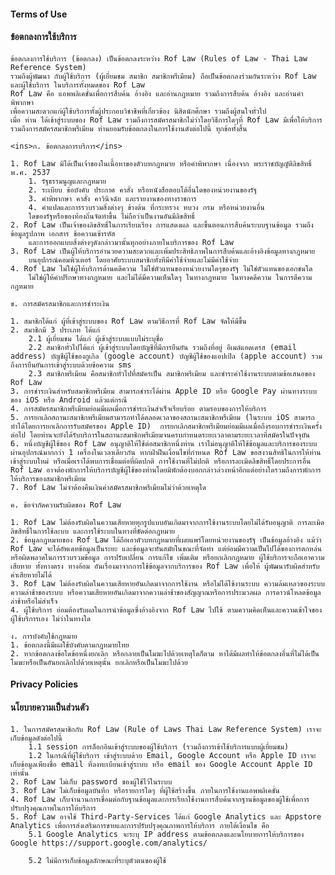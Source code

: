 #### Terms of Use
#### ข้อตกลงการใช้บริการ

	ข้อตกลงการใช้บริการ (ข้อตกลง) เป็นข้อตกลงระหว่าง Rof Law (Rules of Law - Thai Law Reference System)
	รวมถึงผู้พัฒนา กับผู้ใช้บริการ (ผู้เยี่ยมชม สมาชิก สมาชิกพรีเมียม) ถือเป็นข้อตกลงร่วมกันระหว่าง Rof Law และผู้ใช้บริการ ในบริการทั้งหมดของ Rof Law
	Rof Law คือ แอพพลิเคชั่นเพื่อการสืบค้น อ้างอิง และอ่านกฎหมาย รวมถึงการสืบค้น อ้างอิง และอ่านคำพิพากษา
	เพื่อความสะดวกแก่ผู้ใช้บริการทั้งผู้ประกอบวิชาชีพที่เกี่ยวข้อง นิสิตนักศึกษา รวมถึงผู้สนใจทั่วไป
	เมื่อ ท่าน ได้เข้าสู่ระบบของ Rof Law รวมถึงการสมัครสมาชิกไม่ว่าโดยวิธีการใดๆที่ Rof Law มีเพื่อให้บริการ
	รวมถึงการสมัครสมาชิกพรีเมียม ท่านยอมรับข้อตกลงในการใช้งานดังต่อไปนี้ ทุกข้อทั้งสิ้น

	<ins>ก. ข้อตกลงการบริการ</ins>

	1. Rof Law มิได้เป็นเจ้าของในเนื้อหาของตัวบทกฎหมาย หรือคำพิพากษา เนื่องจาก พระราชบัญญัติลิขสิทธิ์ พ.ศ. 2537 
		1. รัฐธรรมนูญและกฎหมาย
		2. ระเบียบ ข้อบังคับ ประกาศ คาสั่ง หรือหนังสือตอบโต้อื่นใดของหน่วยงานของรัฐ
		3. คำพิพากษา คาสั่ง คาวินิจฉัย และรายงานของทางราชการ
		4. คำแปลและการรวบรวมสิ่งต่างๆ ข้างต้น ที่กระทรวง ทบวง กรม หรือหน่วยงานอื่น
		ใดของรัฐหรือของท้องถิ่นจัดทำขึ้น ไม่ถือว่าเป็นงานอันมีลิขสิทธิ์
	2. Rof Law เป็นเจ้าของลิขสิทธิ์ในการเรียบเรียง การแสดงผล และขึ้นตอนการสืบค้นระบบฐานข้อมูล รวมถึงข้อมูลรูปภาพ เอกสาร ช้อความเข้ารหัส 
		และการออกแบบสิ่งต่างๆดังกล่าวมานั้นทุกอย่างภายในบริการของ Rof Law 
	3. Rof Law เป็นผู้ให้บริการอำนวยความสะดวกและเพิ่มประสิทธิภาพในการสืบค้นและอ้างอิงข้อมูลทางกฎหมาย 
		บนอุปกรณ์คอมพิวเตอร์ โดยอาศัยระบบสมาชิกทั้งทีมีค่าใช้จ่ายและไม่มีค่าใช้จ่าย
	4. Rof Law ไม่ใช่ผู้ให้บริการด้านคดีความ ไม่ใช่ตัวแทนของหน่วยงานใดๆของรัฐ ไม่ใช่ตัวแทนของเอกชนใด 
		ไม่ใช่ผู้ให้คำปรึกษาทางกฎหมาย และไม่ได้มีความเห็นใดๆ ในทางกฎหมาย ในทางคดีความ ในการตีความกฎหมาย

	ข. การสมัครสมาชิกและการชำระเงิน

	1. สมาชิกได้แก่ ผู้ที่เข้าสู่ระบบของ Rof Law ตามวิธีการที่ Rof Law จัดให้มีขึ้น
	2. สมาชิกมี 3 ประเภท ได้แก่
		2.1 ผู้เยี่ยมชม ได้แก่ ผู้เข้าสู่ระบบแบบไม่ระบุชื่อ
		2.2 สมาชิกทั่วไปได้แก่ ผู้เข้าสู่ระบบโดยบัญชีที่มีการยืนยัน รวมถึงที่อยู่ อีเมล์แอดเดรส (email address) บัญชีผู้ใช้ของกูเกิล (google account) บัญชีผู้ใช้ของแอปเปิล (apple account) รวมถึงการยืนยันการเข้าสู่ระบบด้วยข้อความ sms 
		2.3 สมาชิกพรีเมียม คือสมาชิกทั่วไปที่สมัครเป็น สมาชิกพรีเมียม และชำระค่าใช้งานระบบตามข้อเสนอของ Rof Law
	3. การชำระเงินสำหรับสมาชิกพรีเมียม สามารถชำระได้ผ่าน Apple ID หรือ Google Pay ผ่านทางระบบของ iOS หรือ Android แล้วแต่กรณี	
	4. การสมัครสมาชิกพรีเมียมย่อมมีผลเมื่อการชำระเงินสำเร็จเรียบร้อย ตามรอบของการให้บริการ
	5. การยกเลิกสถานะสมาชิกพรีเมียมสามารถทำได้ตลอดเวลาของสถานะสมาชิกพรีเมียม (ในระบบ iOS สามารถทำได้โดยการยกเลิกการรับสมัครของ Apple ID)  การยกเลิกสมาชิกพรีเมียมย่อมมีผลเมื่อถึงรอบการชำระเงินครั้งต่อไป โดยท่านจะยังได้รับบริการในสถานะสมาชิกพรีเมียมจนครบกำหนดระยะเวลาตามระยะเวลาที่สมัครในปัจจุบัน
	6. หนึ่งบัญชีผู้ใช้ของ Rof Law อนุญาติให้ใช้ต่อสมาชิกหนึ่งท่าน เราไม่อนุญาติให้ใช้ข้อมูลและบริการของระบบผ่านอุปกรณ์มากกว่า 1 เครื่องในเวลาเดียวกัน หากฝ่าฝืนเงื่อนไขที่กำหนด Rof Law ขอสงวนสิทธิในการให้ท่านเข้าสู่ระบบใหม่ หรือเมื่อเราได้พบการเชื่อมต่อที่ผิดปกติ การใช้งานที่ไม่ปกติ หรือการละเมิดลิขสิทธิ์โดยประการอื่น Rof Law อาจต้องพักการให้บริการบัญชีผู้ใช้ของท่านโดยมิพักต้องบอกกล่าวล่วงหน้าอีกแต่อย่างใดรวมถึงการพักการให้บริการของสมาชิกพรีเมียม
	7. Rof Law ไม่จำต้องคืนเงินค่าสมัครสมาชิกพรีเมียมไม่ว่าด้วยเหตุใด

	ค. ข้อจำกัดความรับผิดของ Rof Law

	1. Rof Law ไม่ต้องรับผิดในความเสียหายทุกรูปแบบอันเกิดมาจากการใช้งานระบบโดยไม่ได้รับอนุญาติ การละเมิดลิขสิทธิ์ในการใช้ละบบ และการใช้ระบบในทางที่ขัดต่อกฎหมาย
	2. ข้อมูลกฎหมายของ Rof Law ได้ถือเอาตัวบทกฎหมายที่เผยแพร่โดยหน่วยงานของรัฐ เป็นข้อมูลอ้างอิง แม้ว่า Rof Law จะได้อัพเดทข้อมูลเป็นระยะ และข้อมูลจะทันสมัยในขณะที่จัดทำ แต่ย่อมมีความเป็นไปได้ของการตกหล่นหรือผิดพลาดในการรวบรวมข้อมูล การปรับเปลี่ยน การแก้ไข เพิ่มเติม หรือยกเลิกกฎหมาย ผู้ใช้บริการจะถือเอาความเสียหาย ทั้งทางตรง ทางอ้อม อันเรื่องมาจากการใช้ข้อมูลจากบริการของ Rof Law เพื่อให้ ผู้พัฒนารับผิดสำหรับค่าเสียหายไม่ได้
	3. Rof Law ไม่ต้องรับผิดในความเสียหายอันเกิดมาจากการใช้งาน หรือไม่ได้ใช้งานระบบ ความล้มเหลวของระบบ ความล่าช้าของระบบ หรือความเสียหายอันเกิดมาจากความล่าช้าของสัญญาณหรือการประมวลผล การดาวน์โหลดข้อมูลล่าช้าหรือไม่สำเร็จ
	4. ผู้ใช้บริการ ย่อมต้องรับผลในการนำข้อมูลซึ่งอ้างอิงจาก Rof Law ไปใช้ ตามความคิดเห็นและความเข้าใจของผู้ใช้บริการเอง ไม่ว่าในทางใด
 	
	ง. การบังคับใช้กฎหมาย
	1. ข้อตกลงนี้มีผลใช้บังคับตามกฎหมายไทย 
	2. หากข้อตกลงข้อใดข้อหนึ่งยกเลิก หรือกลายเป็นโมฆะไปด้วยเหตุใดก็ตาม หาได้มีผลทำให้ข้อตกลงอื่นที่ไม่ได้เป็นโมฆะหรือเป็นอันยกเลิกไปด้วยเหตุนั้น ยกเลิกหรือเป็นโมฆะไปด้วย


#### Privacy Policies

#### นโยบายความเป็นส่วนตัว

	1. ในการสมัครสมาชิกกับ Rof Law (Rule of Laws Thai Law Reference System) เราจะเก็บข้อมูลดังต่อไปนี้
		1.1 session การล็อกอินเข้าสู่ระบบของผู้ใช้บริการ (รวมถึงการเข้าใช้บริการแบบผู้เยี่ยมชม)
		1.2 ในกรณีที่ผู้ใช้บริการ เข้าสู่ระบบด้วย Email, Google Account หรือ Apple ID เราจะเก็บข้อมูลเพียงชื่อ email ที่ลงทะเบียนเข้าสู่ระบบ หรือ email ของ Google Account Apple ID เท่านั้น
	2. Rof Law ไม่เก็บ password ของผู้ใช้ไว้ในระบบ
	3. Rof Law ไม่เก็บข้อมูลบันทึก หรือรายการใดๆ ที่ผู้ใช้สร้างขึ้น ภายในการใช้งานแอพพลิเคชั่น
	4. Rof Law เก็บจำนวนการเชื่อมต่อกับฐานข้อมูลและการเรียกใช้งานการสืบค้นจากฐานข้อมูลของผู้ใช้เพื่อการปรับปรุงคุณภาพในการให้บริการ
	5. Rof Law อาจใช้ Third-Party-Services ได้แก่ Google Analytics และ Appstore Analytics เพื่อการส่งเสริมการขายและการปรับปรุงคุณภาพการให้บริการ ภายใต้เงื่อนไข คือ
		5.1 Google Analytics จะระบุ IP address ตามข้อตกลงและนโยบายการให้บริการของ Google https://support.google.com/analytics/

		5.2 ไม่มีการเก็บข้อมูลลักษณะที่ระบุตัวตนของผู้ใช้

	
